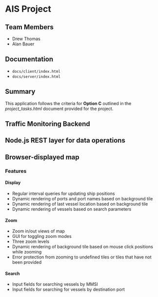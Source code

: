 # AIS Project

## Team Members
- Drew Thomas
- Alan Bauer

## Documentation
- `docs/client/index.html`
- `docs/server/index.html`

## Summary
This application follows the criteria for **Option C** outlined in the *project_tasks.html* document provided for the
project.

## Traffic Monitoring Backend
## Node.js REST layer for data operations

## Browser-displayed map
### Features

#### Display
- Regular interval queries for updating ship positions
- Dynamic rendering of ports and port names based on background tile
- Dynamic rendering of last vessel location based on background tile
- Dynamic rendering of vessels based on search parameters

#### Zoom
- Zoom in/out views of map
- GUI for toggling zoom modes
- Three zoom levels
- Dynamic rendering of background tile based on mouse click positions while zooming
- Error protection from zooming to undefined tiles or tiles that have not been provided

#### Search
- Input fields for searching vessels by MMSI
- Input fields for searching for vessels by destination port
